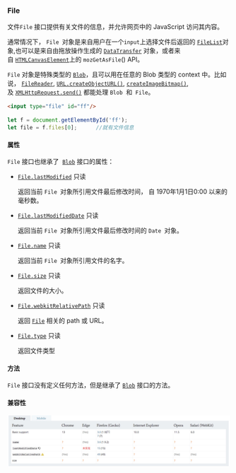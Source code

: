 ### File

文件`File` 接口提供有关文件的信息，并允许网页中的 JavaScript 访问其内容。

通常情况下， `File `对象是来自用户在一个`input`上选择文件后返回的 [`FileList`](https://developer.mozilla.org/zh-CN/docs/Web/API/FileList)对象,也可以是来自由拖放操作生成的 [`DataTransfer`](https://developer.mozilla.org/zh-CN/docs/Web/API/DataTransfer) 对象，或者来自 [`HTMLCanvasElement`](https://developer.mozilla.org/zh-CN/docs/Web/API/HTMLCanvasElement)上的 `mozGetAsFile`() API。

`File` 对象是特殊类型的 [`Blob`](https://developer.mozilla.org/zh-CN/docs/Web/API/Blob)，且可以用在任意的 Blob 类型的 context 中。比如说， [`FileReader`](https://developer.mozilla.org/zh-CN/docs/Web/API/FileReader), [`URL.createObjectURL()`](https://developer.mozilla.org/zh-CN/docs/Web/API/URL/createObjectURL), [`createImageBitmap()`](https://developer.mozilla.org/zh-CN/docs/Web/API/ImageBitmapFactories/createImageBitmap), 及 [`XMLHttpRequest.send()`](https://developer.mozilla.org/zh-CN/docs/Web/API/XMLHttpRequest#send()) 都能处理 `Blob`  和` File`。

```html
<input type="file" id="ff"/>
```

```js
let f = document.getElementById('ff');
let file = f.files[0];		//就有文件信息
```

#### 属性

`File` 接口也继承了  [`Blob`](https://developer.mozilla.org/zh-CN/docs/Web/API/Blob) 接口的属性：

- [`File.lastModified`](https://developer.mozilla.org/zh-CN/docs/Web/API/File/lastModified) 只读

  返回当前 `File `对象所引用文件最后修改时间， 自 1970年1月1日0:00 以来的毫秒数。

- [`File.lastModifiedDate`](https://developer.mozilla.org/zh-CN/docs/Web/API/File/lastModifiedDate) 只读 

  返回当前 `File `对象所引用文件最后修改时间的 `Date `对象。

- [`File.name`](https://developer.mozilla.org/zh-CN/docs/Web/API/File/name) 只读

  返回当前 `File `对象所引用文件的名字。

- [`File.size`](https://developer.mozilla.org/zh-CN/docs/Web/API/File/size) 只读

  返回文件的大小。

- [`File.webkitRelativePath`](https://developer.mozilla.org/zh-CN/docs/Web/API/File/webkitRelativePath) 只读 

  返回 [`File`](https://developer.mozilla.org/zh-CN/docs/Web/API/File) 相关的 path 或 URL。

- [`File.type`](https://developer.mozilla.org/zh-CN/docs/Web/API/File/type) 只读

  返回文件类型

#### 方法

`File` 接口没有定义任何方法，但是继承了 [`Blob`](https://developer.mozilla.org/zh-CN/docs/Web/API/Blob) 接口的方法。

#### 兼容性

![](./images/1533696815843.jpg)